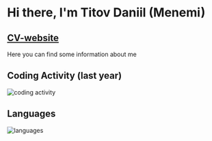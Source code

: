 # Hi there, I'm Titov Daniil (Menemi)

## [CV-website](https://menemi.github.io/cv/)

Here you can find some information about me

## Coding Activity (last year)

![coding activity](https://wakatime.com/share/@Menemi/cfda25ce-c4d1-4d64-99e9-348fca4eaa66.svg)

## Languages

![languages](https://wakatime.com/share/@Menemi/c6378e8c-3259-413a-b3da-cf92498825aa.svg)

